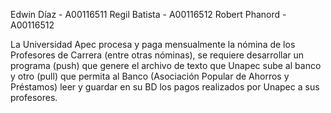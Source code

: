 Edwin Díaz - A00116511
Regil Batista - A00116512
Robert Phanord - A00116512

La Universidad Apec procesa y paga mensualmente la nómina de los Profesores de Carrera (entre otras nóminas), se requiere desarrollar un programa (push) que genere el archivo de texto que Unapec sube al banco y otro (pull) que permita al Banco (Asociación Popular de Ahorros y Préstamos) leer y guardar en su BD los pagos realizados por Unapec a sus profesores.
